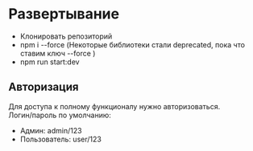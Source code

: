 # Развертывание
- Клонировать репозиторий
- npm i --force (Некоторые библиотеки стали deprecated, пока что ставим ключ --force )
- npm run start:dev

## Авторизация
Для доступа к полному функционалу нужно авторизоваться. <br>
Логин/пароль по умолчанию: <br>
- Админ: admin/123
- Пользователь: user/123
